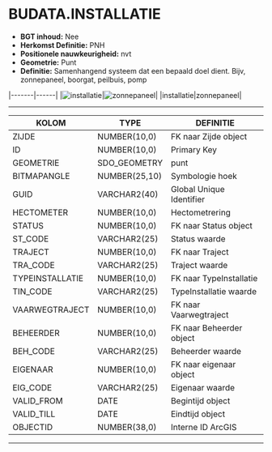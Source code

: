 # BUDATA.INSTALLATIE


* __BGT inhoud:__ Nee
* __Herkomst Definitie:__ PNH
* __Positionele nauwkeurigheid:__ nvt
* __Geometrie:__ Punt
* __Definitie:__ Samenhangend systeem dat een bepaald doel dient. Bijv, zonnepaneel, boorgat, peilbuis, pomp

|-------|------|
|![installatie](objectbladen\6_Meubilair\installatie.png)|![zonnepaneel](objectbladen\6_Meubilair\zonnepaneel.png)|
|installatie|zonnepaneel|

***

|KOLOM                           	|TYPE          	|DEFINITIE|
|------                          	|----          	|-----    |
|ZIJDE                           	|NUMBER(10,0)  	|FK naar Zijde object|
|ID                              	|NUMBER(10,0)  	|Primary Key|
|GEOMETRIE                       	|SDO_GEOMETRY  	|punt|
|BITMAPANGLE                     	|NUMBER(25,10) 	|Symbologie hoek|
|GUID                            	|VARCHAR2(40)  	|Global Unique Identifier|
|HECTOMETER                      	|NUMBER(10,0)  	|Hectometrering|
|STATUS                          	|NUMBER(10,0)  	|FK naar Status object|
|ST_CODE                         	|VARCHAR2(25)  	|Status waarde|
|TRAJECT                         	|NUMBER(10,0)  	|FK naar Traject|
|TRA_CODE                        	|VARCHAR2(25)  	|Traject waarde|
|TYPEINSTALLATIE                 	|NUMBER(10,0)  	|FK naar TypeInstallatie|
|TIN_CODE                        	|VARCHAR2(25)  	|TypeInstallatie waarde|
|VAARWEGTRAJECT                  	|NUMBER(10,0)  	|FK naar Vaarwegtraject|
|BEHEERDER                       	|NUMBER(10,0)  	|FK naar Beheerder object|
|BEH_CODE                        	|VARCHAR2(25)  	|Beheerder waarde|
|EIGENAAR                        	|NUMBER(10,0)  	|FK naar eigenaar object|
|EIG_CODE                        	|VARCHAR2(25)  	|Eigenaar waarde|
|VALID_FROM                      	|DATE          	|Begintijd object|
|VALID_TILL                      	|DATE          	|Eindtijd object|
|OBJECTID                        	|NUMBER(38,0)   |Interne ID ArcGIS|

***